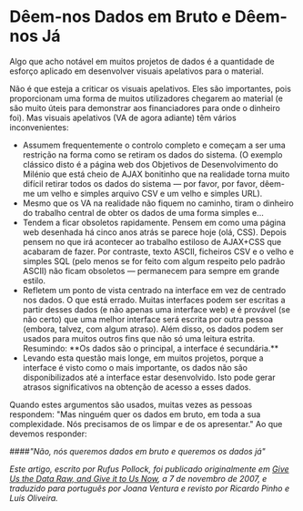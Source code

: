 Dêem-nos Dados em Bruto e Dêem-nos Já
=====================================

Algo que acho notável em muitos projetos de dados é a quantidade de esforço aplicado em desenvolver visuais apelativos para o material.


Não é que esteja a criticar os visuais apelativos. Eles são importantes, pois proporcionam uma forma de muitos utilizadores chegarem ao material (e são muito úteis para demonstrar aos financiadores para onde o dinheiro foi). Mas visuais apelativos (VA de agora adiante) têm vários inconvenientes:
<ul>
<li>Assumem frequentemente o controlo completo e começam a ser uma restrição na forma como se retiram os dados do sistema. (O exemplo clássico disto é a página web dos Objetivos de Desenvolvimento do Milénio que está cheio de AJAX bonitinho que na realidade torna muito difícil retirar todos os dados do sistema — por favor, por favor, dêem-me um velho e simples arquivo CSV e um velho e simples URL).</li>
<li>Mesmo que os VA na realidade não fiquem no caminho, tiram o dinheiro do trabalho central de obter os dados de uma forma simples e...</li>
<li>Tendem a ficar obsoletos rapidamente. Pensem em como uma página web desenhada há cinco anos atrás se parece hoje (olá, CSS). Depois pensem no que irá acontecer ao trabalho estiloso de AJAX+CSS que acabaram de fazer. Por contraste, texto ASCII, ficheiros CSV e o velho e simples SQL (pelo menos se for feito com algum respeito pelo padrão ASCII) não ficam obsoletos — permanecem para sempre em grande estilo.</li>
<li>Refletem um ponto de vista centrado na interface em vez de centrado nos dados. O que está errado. Muitas interfaces podem ser escritas a partir desses dados (e não apenas uma interface web) e é provável (se não certo) que uma melhor interface será escrita por outra pessoa (embora, talvez, com algum atraso). Além disso, os dados podem ser usados para muitos outros fins que não só uma leitura estrita. Resumindo: **Os dados são o principal, a interface é secundária.**</li>
<li>Levando esta questão mais longe, em muitos projetos, porque a interface é visto como o mais importante, os dados não são disponibilizados até a interface estar desenvolvido. Isto pode gerar atrasos significativos na obtenção de acesso a esses dados.
</li>
</ul>
Quando estes argumentos são usados, muitas vezes as pessoas respondem: "Mas ninguém quer os dados em bruto, em toda a sua complexidade. Nós precisamos de os limpar e de os apresentar." Ao que devemos responder:

####*"Não, nós queremos dados em bruto e queremos os dados já"*


*Este artigo, escrito por Rufus Pollock, foi publicado originalmente em [Give Us the Data Raw, and Give it to Us Now](https://blog.okfn.org/2007/11/07/give-us-the-data-raw-and-give-it-to-us-now/), a 7 de novembro de 2007, e traduzido para português por Joana Ventura e revisto por Ricardo Pinho e Luís Oliveira.*




